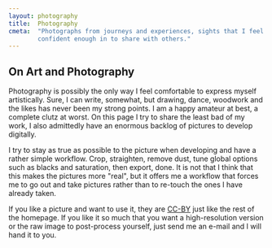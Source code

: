 ```yaml
---
layout: photography
title:  Photography
cmeta:  "Photographs from journeys and experiences, sights that I feel
        confident enough in to share with others."
---
```


## On Art and Photography ##

Photography is possibly the only way I feel comfortable to express myself artistically.
Sure, I can write, somewhat, but drawing, dance, woodwork and the likes has
never been my strong points.
I am a happy amateur at best, a complete clutz at worst.
On this page I try to share the least bad of my work, I also admittedly have
an enormous backlog of pictures to develop digitally.

I try to stay as true as possible to the picture when developing and have a
rather simple workflow.
Crop, straighten, remove dust, tune global options such as blacks
and saturation, then export, done.
It is not that I think that this makes the pictures more "real",
but it offers me a workflow that
forces me to go out and take pictures rather than to re-touch the
ones I have already taken.

If you like a picture and want to use it, they are [CC-BY][ccby] just like the rest of
the homepage.
If you like it so much that you want a high-resolution version
or the raw image to post-process yourself,
just send me an e-mail and I will hand it to you.

[ccby]: https://creativecommons.org/licenses/by/3.0/
